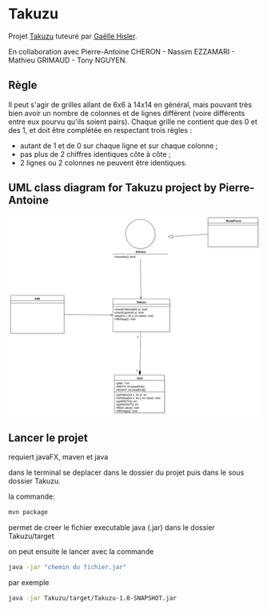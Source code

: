 # Takuzu
Projet <a href="https://fr.wikipedia.org/wiki/Takuzu">Takuzu</a> tuteuré par <a href="http://www.lirmm.fr/~hisler/">Gaëlle Hisler</a>.

En collaboration avec Pierre-Antoine CHERON - Nassim EZZAMARI - Mathieu GRIMAUD - Tony NGUYEN.


## Règle

<p>
	Il peut s'agir de grilles allant de 6x6 à 14x14 en général, mais pouvant très bien avoir un nombre de colonnes et de lignes différent (voire différents entre eux pourvu qu'ils soient pairs). Chaque grille ne contient que des 0 et des 1, et doit être complétée en respectant trois règles :
</p>

<ul>
	<li>autant de 1 et de 0 sur chaque ligne et sur chaque colonne&nbsp;;</li>
	<li>pas plus de 2 chiffres identiques côte à côte&nbsp;;</li>
	<li>2 lignes ou 2 colonnes ne peuvent être identiques.</li>
</ul>

<h2>UML class diagram for Takuzu project by Pierre-Antoine</h2>

<img src="./Takuzu/Ressources/Main3.svg" alt="UML class diagram for Takuzu project by Pierre-Antoine">

## Lancer le projet

requiert javaFX, maven et java

dans le terminal se deplacer dans le dossier du projet puis dans le sous dossier Takuzu.

la commande: 
```bash
mvn package
```
permet de creer le fichier executable java (.jar) dans le dossier Takuzu/target

on peut ensuite le lancer avec la commande
```bash
java -jar "chemin du fichier.jar"
```
par exemple
```bash
java -jar Takuzu/target/Takuzu-1.0-SNAPSHOT.jar
```